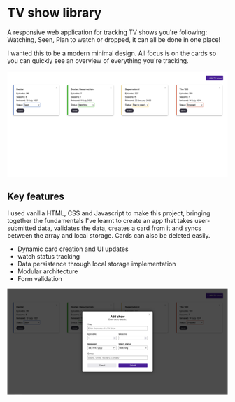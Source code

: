 # TV show library

A responsive web application for tracking TV shows you're following: Watching, Seen, Plan to watch or dropped, it can all be done in one place!

I wanted this to be a modern minimal design. All focus is on the cards so you can quickly see an overview of everything you're tracking.

![Main TV show library screen](./images/Displayed-cards.png)

## Key features

I used vanilla HTML, CSS and Javascript to make this project, bringing together the fundamentals I've learnt to create an app that takes user-submitted data, validates the data, creates a card from it and syncs between the array and local storage. Cards can also be deleted easily.

- Dynamic card creation and UI updates
- watch status tracking
- Data persistence through local storage implementation
- Modular architecture
- Form validation

![Modal TV show library submission](./images/card-modal.png)